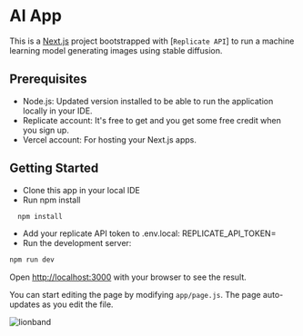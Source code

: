 # AI App

This is a [Next.js](https://nextjs.org/) project bootstrapped with [`Replicate API`] to run a machine learning model generating images using stable diffusion.

## Prerequisites

* Node.js: Updated version installed to be able to run the application locally in your IDE.
* Replicate account: It's free to get and you get some free credit when you sign up.
* Vercel account: For hosting your Next.js apps.
  
## Getting Started

* Clone this app in your local IDE
* Run npm install  
  
```bash
  npm install
```

* Add your replicate API token to .env.local:
  REPLICATE_API_TOKEN=<your-token-here>
* Run the development server:

```bash
npm run dev
```

Open [http://localhost:3000](http://localhost:3000) with your browser to see the result.

You can start editing the page by modifying `app/page.js`. The page auto-updates as you edit the file.

![lionband](https://drive.google.com/file/d/1YmX5x0KRPBQBOW6_tGNXxJjE2ezFEqaU/view?usp=drive_link)
